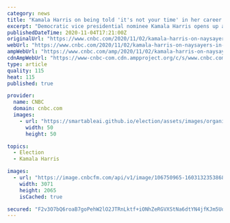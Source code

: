 ```yaml
---
category: news
title: "Kamala Harris on being told 'it's not your time' in her career: 'I eat 'no' for breakfast'"
excerpt: "Democratic vice presidential nominee Kamala Harris opens up about her advice to women and how she overcomes naysayers in her career."
publishedDateTime: 2020-11-04T17:21:00Z
originalUrl: "https://www.cnbc.com/2020/11/02/kamala-harris-on-naysayers-in-her-career-i-eat-no-for-breakfast.html"
webUrl: "https://www.cnbc.com/2020/11/02/kamala-harris-on-naysayers-in-her-career-i-eat-no-for-breakfast.html"
ampWebUrl: "https://www.cnbc.com/amp/2020/11/02/kamala-harris-on-naysayers-in-her-career-i-eat-no-for-breakfast.html"
cdnAmpWebUrl: "https://www-cnbc-com.cdn.ampproject.org/c/s/www.cnbc.com/amp/2020/11/02/kamala-harris-on-naysayers-in-her-career-i-eat-no-for-breakfast.html"
type: article
quality: 115
heat: 115
published: true

provider:
  name: CNBC
  domain: cnbc.com
  images:
    - url: "https://smartableai.github.io/election/assets/images/organizations/cnbc.com-50x50.jpg"
      width: 50
      height: 50

topics:
  - Election
  - Kamala Harris

images:
  - url: "https://image.cnbcfm.com/api/v1/image/106750965-1603132353868-gettyimages-1229170430-2911140600.jpeg?v=1603132387"
    width: 3071
    height: 2065
    isCached: true

secured: "F2v3O7bQ6roaB7goPehW2lO2JTRnLktf+iONhZeRGVXStNa6dtYN4jfKJm5UozDGdEpM2a7SU+TSDFb95QHGLJBbVwwdHVJEYIUNTWGz9ql+yXma9Xtr444S1GF5FPO4InWmprQdEs8O3ytbuy4q72FzXU6b/dIL/7lFSPovLJ95Zhq4Hki0GTib1ECa98coR9Rpr72fb2/IdV+/gnsAV+dPYaHMjBrhuXGTG/RyFAfLLs25l7/RXmiy5puFddT1ShfTecDivQJ0v6+mfT6gJ/ZNOt5YNC4EGfQKIYAy9j0bCrgNgpQSGxuyBz5sFZzeU8Ees3W5NAtwcFOERC31JHgW8GZ2pezM2buZJToMkyQ=;04qUzMRIIEn4k+mdqnAJCw=="
---
```


